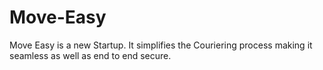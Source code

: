 # Move-Easy
Move Easy is a new Startup. It simplifies the Couriering process making it seamless as well as end to end secure.
